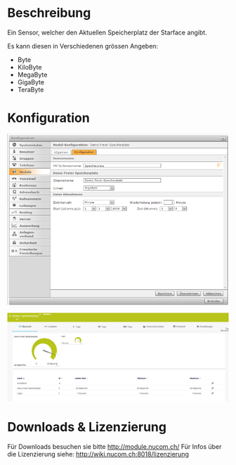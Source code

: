 <!-- TITLE: Sensor freier Speicherplatz -->
# Beschreibung
Ein Sensor, welcher den Aktuellen Speicherplatz der Starface angibt.

Es kann diesen in Verschiedenen grössen Angeben:

* Byte
* KiloByte
* MegaByte
* GigaByte
* TeraByte
# Konfiguration
![Diskspace](/uploads/prtg/diskspace.png "Diskspace")

![Diskspacesensor](/uploads/prtg/diskspacesensor.png "Diskspacesensor")
# Downloads & Lizenzierung
Für Downloads besuchen sie bitte http://module.nucom.ch/
Für Infos über die Lizenzierung siehe: http://wiki.nucom.ch:8018/lizenzierung
